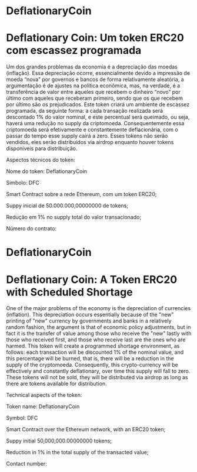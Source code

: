 # DeflationaryCoin
# Deflationary Coin: Um token ERC20 com escassez programada

Um dos grandes problemas da economia é a depreciação das moedas (inflação). Essa depreciação ocorre, essencialmente devido a impressão de moeda “nova” por governos e bancos de forma relativamente aleatória, a argumentação é de ajustes na política econômica, mas, na verdade, é a transferência de valor entre aqueles que recebem o dinheiro “novo” por último com aqueles que receberam primeiro, sendo que os que recebem por último são os prejudicados. Este token criará um ambiente de escassez programada, da seguinte forma: a cada transação realizada será descontado 1% do valor nominal, e este percentual será queimado, ou seja, haverá uma redução no supply da criptomoeda. Consequentemente essa criptomoeda será efetivamente e constantemente deflacionária, com o passar do tempo esse supply cairá a zero. Esses tokens não serão vendidos, eles serão distribuídos via airdrop enquanto houver tokens disponíveis para distribuição.

Aspectos técnicos do token:

Nome do token: DeflationaryCoin

Simbolo: DFC

Smart Contract sobre a rede Ethereum, com um token ERC20;

Suppy inicial de 50.000.000,00000000 de tokens;

Redução em 1% no supply total do valor transacionado;

Número do contrato:

# DeflationaryCoin
# Deflationary Coin: A Token ERC20 with Scheduled Shortage

One of the major problems of the economy is the depreciation of currencies (inflation). This depreciation occurs essentially because of the "new" printing of "new" currency by governments and banks in a relatively random fashion, the argument is that of economic policy adjustments, but in fact it is the transfer of value among those who receive the "new" lastly with those who received first, and those who receive last are the ones who are harmed. This token will create a programmed shortage environment, as follows: each transaction will be discounted 1% of the nominal value, and this percentage will be burned, that is, there will be a reduction in the supply of the cryptomoeda. Consequently, this crypto-currency will be effectively and constantly deflationary, over time this supply will fall to zero. These tokens will not be sold, they will be distributed via airdrop as long as there are tokens available for distribution.

Technical aspects of the token:

Token name: DeflationaryCoin

Symbol: DFC

Smart Contract over the Ethereum network, with an ERC20 token;

Suppy initial 50,000,000.00000000 tokens;

Reduction in 1% in the total supply of the transacted value;

Contact number:
